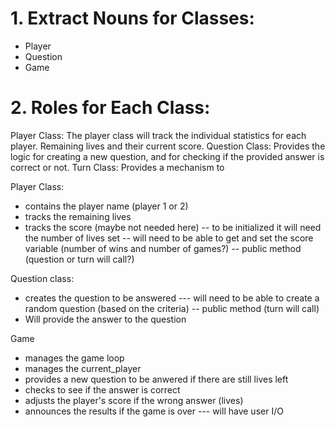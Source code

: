# 1. Extract Nouns for Classes:
- Player
- Question
- Game

# 2. Roles for Each Class:

Player Class: The player class will track the individual statistics for each player. Remaining lives and their current score.
Question Class: Provides the logic for creating a new question, and for checking if the provided answer is correct or not.
Turn Class: Provides a mechanism to 

Player Class: 
- contains the player name (player 1 or 2)
- tracks the remaining lives
- tracks the score (maybe not needed here)
-- to be initialized it will need the number of lives set
-- will need to be able to get and set the score variable (number of wins and number of games?) -- public method (question or turn will call?)

Question class:
- creates the question to be answered
--- will need to be able to create a random question (based on the criteria) -- public method (turn will call)
- Will provide the answer to the question


Game
- manages the game loop
- manages the current_player
- provides a new question to be anwered if there are still lives left
- checks to see if the answer is correct
- adjusts the player's score if the wrong answer (lives)
- announces the results if the game is over
--- will have user I/O

